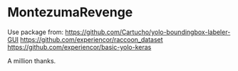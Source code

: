 # MontezumaRevenge

Use package from:
https://github.com/Cartucho/yolo-boundingbox-labeler-GUI
https://github.com/experiencor/raccoon_dataset
https://github.com/experiencor/basic-yolo-keras

A million thanks.
